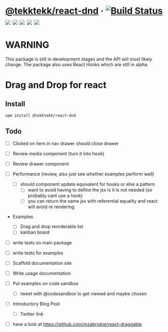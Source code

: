 # [@tekktekk/react-dnd](https://lioneltay.github.io/react-dnd) &middot; [![Build Status](https://travis-ci.org/lioneltay/react-dnd.svg?branch=master)](https://travis-ci.org/lioneltay/react-dnd) [![](https://img.shields.io/github/license/lioneltay/react-dnd.svg)](https://github.com/lioneltay/react-dnd/blob/master/LICENSE) [![](https://img.shields.io/github/issues-raw/lioneltay/react-dnd.svg)](https://github.com/lioneltay/react-dnd/issues) [![](https://img.shields.io/github/last-commit/lioneltay/react-dnd.svg)](https://github.com/lioneltay/react-dnd/commits/master) [![](https://img.shields.io/npm/dt/@tekktekk/react-dnd.svg)](https://www.npmjs.com/package/@tekktekk/react-dnd) [![](https://img.shields.io/npm/dm/@tekktekk/react-dnd.svg)](https://www.npmjs.com/package/@tekktekk/react-dnd)

# WARNING

This package is still in development stages and the API will most likely change. The package also uses React Hooks which are still in alpha.

# Drag and Drop for react

## Install

```
npm install @tekktekk/react-dnd
```

## Todo

- [ ] Clicked on item in nav drawer should close drawer

- [ ] Review media component (turn it into hook)

- [ ] Review drawer component

- [ ] Performance (review, also just see whether examples perform well)

  - [ ] should component update equivalent for hooks or else a pattern
    - [ ] want to avoid having to define the jsx is it is not needed (so probably cant use a hook)
    - [ ] you can return the same jsx with referential equality and react will avoid re rendering

- Examples

  - [ ] Drag and drop reorderable list
  - [ ] kanban board

- [ ] write tests on main package
- [ ] write tests for examples

- [ ] Scaffold documentation site
- [ ] Write usage documentation

- [ ] Put examples on code sandbox

  - [ ] tweet with @codesandbox to get viewed and maybe chosen

- [ ] Introductory Blog Post
  - [ ] Twitter link

* [ ] have a look at https://github.com/mzabriskie/react-draggable
